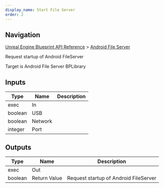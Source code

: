 ```yaml
---
display_name: Start File Server
order: 2
---
```

## Navigation

[Unreal Engine Blueprint API Reference](https://dev.epicgames.com/documentation/en-us/unreal-engine/BlueprintAPI) > [Android File Server](https://dev.epicgames.com/documentation/en-us/unreal-engine/BlueprintAPI/AndroidFileServer)

Request startup of Android FileServer

Target is Android File Server BPLibrary

## Inputs

| Type | Name | Description |
| --- | --- | --- |
| exec | In |  |
| boolean | USB |  |
| boolean | Network |  |
| integer | Port |  |

## Outputs

| Type | Name | Description |
| --- | --- | --- |
| exec | Out |  |
| boolean | Return Value | Request startup of Android FileServer |
